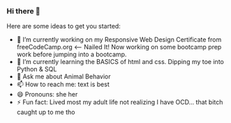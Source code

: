 ### Hi there 👋


Here are some ideas to get you started:

- 🔭 I’m currently working on my Responsive Web Design Certificate from freeCodeCamp.org <-- Nailed It! Now working on some bootcamp prep work before jumping into a bootcamp.  
- 🌱 I’m currently learning the BASICS of html and css. Dipping my toe into Python & SQL
- 💬 Ask me about Animal Behavior
- 📫 How to reach me: text is best
- 😄 Pronouns: she her
- ⚡ Fun fact: Lived most my adult life not realizing I have OCD... that bitch caught up to me tho
